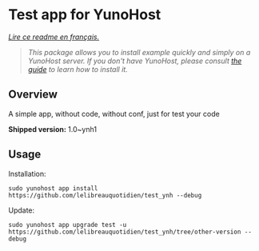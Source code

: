 # Test app for YunoHost


*[Lire ce readme en français.](./README_fr.md)*

> *This package allows you to install example quickly and simply on a YunoHost server.
If you don't have YunoHost, please consult [the guide](https://yunohost.org/#/install) to learn how to install it.*

## Overview

A simple app, without code, without conf, just for test your code

**Shipped version:** 1.0~ynh1


## Usage

Installation:
```
sudo yunohost app install https://github.com/lelibreauquotidien/test_ynh --debug
```
Update:
```
sudo yunohost app upgrade test -u https://github.com/lelibreauquotidien/test_ynh/tree/other-version --debug
```

